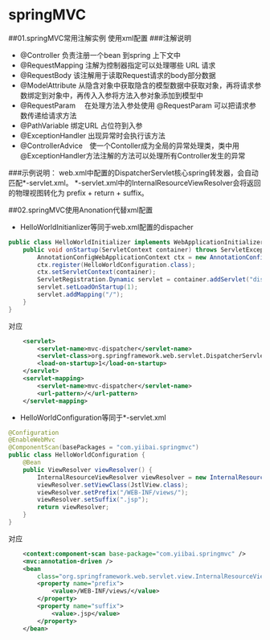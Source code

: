 # springMVC
##01.springMVC常用注解实例 使用xml配置
###注解说明
- @Controller        负责注册一个bean 到spring 上下文中
- @RequestMapping    注解为控制器指定可以处理哪些 URL 请求
- @RequestBody       该注解用于读取Request请求的body部分数据
- @ModelAttribute    从隐含对象中获取隐含的模型数据中获取对象，再将请求参数绑定到对象中，再传入入参将方法入参对象添加到模型中 
- @RequestParam　    在处理方法入参处使用 @RequestParam 可以把请求参 数传递给请求方法
- @PathVariable      绑定URL 占位符到入参
- @ExceptionHandler  出现异常时会执行该方法
- @ControllerAdvice　使一个Contoller成为全局的异常处理类，类中用@ExceptionHandler方法注解的方法可以处理所有Controller发生的异常

###示例说明：
    web.xml中配置的DispatcherServlet核心spring转发器，会自动匹配*-servlet.xml。
    *-servlet.xml中的InternalResourceViewResolver会将返回的物理视图转化为 prefix + return + suffix。

##02.springMVC使用Anonation代替xml配置
- HelloWorldInitianlizer等同于web.xml配置的dispacher
```java
public class HelloWorldInitializer implements WebApplicationInitializer {
	public void onStartup(ServletContext container) throws ServletException {
		AnnotationConfigWebApplicationContext ctx = new AnnotationConfigWebApplicationContext();
		ctx.register(HelloWorldConfiguration.class);
		ctx.setServletContext(container);
		ServletRegistration.Dynamic servlet = container.addServlet("dispatcher", new DispatcherServlet(ctx));
		servlet.setLoadOnStartup(1);
		servlet.addMapping("/");
	}
}
```
对应
```xml
    <servlet>
		<servlet-name>mvc-dispatcher</servlet-name>
		<servlet-class>org.springframework.web.servlet.DispatcherServlet</servlet-class>
        <load-on-startup>1</load-on-startup>
	</servlet>
	<servlet-mapping>
		<servlet-name>mvc-dispatcher</servlet-name>
		<url-pattern>/</url-pattern>
	</servlet-mapping>
```
- HelloWorldConfiguration等同于*-servlet.xml 
```java
@Configuration
@EnableWebMvc
@ComponentScan(basePackages = "com.yiibai.springmvc")
public class HelloWorldConfiguration {
	@Bean
	public ViewResolver viewResolver() {
		InternalResourceViewResolver viewResolver = new InternalResourceViewResolver();
		viewResolver.setViewClass(JstlView.class);
		viewResolver.setPrefix("/WEB-INF/views/");
		viewResolver.setSuffix(".jsp");
		return viewResolver;
	}
} 
```
对应
```xml
    <context:component-scan base-package="com.yiibai.springmvc" />
	<mvc:annotation-driven />
	<bean
		class="org.springframework.web.servlet.view.InternalResourceViewResolver">
		<property name="prefix">
			<value>/WEB-INF/views/</value>
		</property>
		<property name="suffix">
			<value>.jsp</value>
		</property>
	</bean>
```

